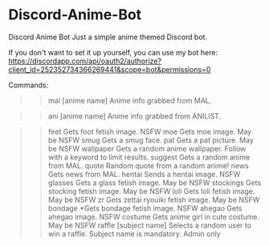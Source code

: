 # Discord-Anime-Bot
Discord Anime Bot
Just a simple anime themed Discord bot. 

If you don't want to set it up yourself, you can use my bot here:
https://discordapp.com/api/oauth2/authorize?client_id=252352734366269441&scope=bot&permissions=0

Commands:
>>mal [anime name] Anime info grabbed from MAL.

>>ani [anime name] Anime info grabbed from ANILIST.

>>feet Gets foot fetish image. NSFW
>>moe Gets moe image. May be NSFW
>>smug Gets a smug face.
>>pat Gets a pat picture. May be NSFW
>>wallpaper Gets a random anime wallpaper. Follow with a keyword to limit results.
>>suggest Gets a random anime from MAL.
>>quote Random quote from a random anime!
>>news Gets news from MAL.
>>hentai Sends a hentai image. NSFW
>>glasses Gets a glass fetish image. May be NSFW
>>stockings Gets stocking fetish image. May be NSFW
>>loli Gets loli fetish image. May be NSFW
>>zr Gets zettai ryouiki fetish image. May be NSFW
>>bondage *Gets bondage fetish image. NSFW
>>ahegao Gets ahegao image. NSFW
>>costume Gets anime girl in cute costume. May be NSFW
>>raffle [subject name] Selects a random user to win a raffle. Subject name is mandatory. Admin only
